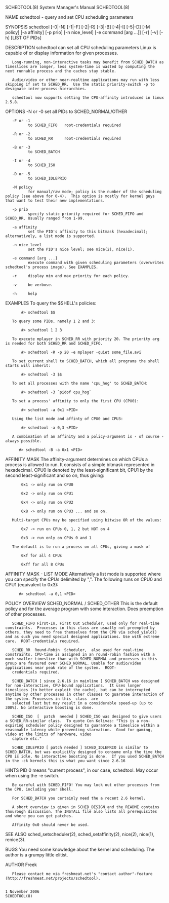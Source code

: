SCHEDTOOL(8)                                                                                                                                    System Manager's Manual                                                                                                                                    SCHEDTOOL(8)

NAME
       schedtool - query and set CPU scheduling parameters

SYNOPSIS
       schedtool
              [-0|-N] [-1|-F] [-2|-R] [-3|-B] [-4|-I] [-5|-D]
              [-M policy]
              [-a affinity]
              [-p prio]
              [-n nice_level]
              [-e command [arg ...]]
              [-r]
              [-v]
              [-h]
              [LIST OF PIDs]

DESCRIPTION
       schedtool can set all CPU scheduling parameters Linux is capable of or display information for given processes.

       Long-running, non-interactive tasks may benefit from SCHED_BATCH as timeslices are longer, less system-time is wasted by computing the next runnable process and the caches stay stable.

       Audio/video or other near-realtime applications may run with less skipping if set to SCHED_RR.  Use the static priority-switch -p to designate inter-process-hierarchies.

       schedtool now supports setting the CPU-affinity introduced in linux 2.5.8.

OPTIONS
       -N or -0
              set all PIDs to SCHED_NORMAL/OTHER

       -F or -1
              to SCHED_FIFO   root-credentials required

       -R or -2
              to SCHED_RR     root-credentials required

       -B or -3
              to SCHED_BATCH

       -I or -4
              to SCHED_ISO

       -D or -5
              to SCHED_IDLEPRIO

       -M policy
              for manual/raw mode; policy is the number of the scheduling policy (see above for 0-4).  This option is mostly for kernel guys that want to test their new implementations.

       -p prio
              specify static priority required for SCHED_FIFO and SCHED_RR. Usually ranged from 1-99.

       -a affinity
              set the PID's affinity to this bitmask (hexadecimal); alternatively, a list mode is supported.

       -n nice_level
              set the PID's nice level; see nice(2), nice(1).

       -e command [arg ...]
              execute command with given scheduling parameters (overwrites schedtool's process image). See EXAMPLES.

       -r     display min and max priority for each policy.

       -v     be verbose.

       -h     help

EXAMPLES
       To query the $SHELL's policies:

           #> schedtool $$

       To query some PIDs, namely 1 2 and 3:

           #> schedtool 1 2 3

       To execute mplayer in SCHED_RR with priority 20. The priority arg is needed for both SCHED_RR and SCHED_FIFO.

           #> schedtool -R -p 20 -e mplayer -quiet some_file.avi

       To set current shell to SCHED_BATCH, which all programs the shell starts will inherit:

           #> schedtool -3 $$

       To set all processes with the name 'cpu_hog' to SCHED_BATCH:

           #> schedtool -3 `pidof cpu_hog`

       To set a process' affinity to only the first CPU (CPU0):

           #> schedtool -a 0x1 <PID>

       Using the list mode and affinty of CPU0 and CPU3:

           #> schedtool -a 0,3 <PID>

       A combination of an affinity and a policy-argument is - of course - always possible.

          #> schedtool -B -a 0x1 <PID>

AFFINITY MASK
       The affinity-argument determines on which CPUs a process is allowed to run. It consists of a simple bitmask represented in hexadecimal.  CPU0 is denoted by the least-significant bit, CPU1 by the second least-significant and so on, thus giving:

           0x1 -> only run on CPU0

           0x2 -> only run on CPU1

           0x4 -> only run on CPU2

           0x8 -> only run on CPU3 ... and so on.

       Multi-target CPUs may be specified using bitwise OR of the values:

           0x7 -> run on CPUs 0, 1, 2 but NOT on 4

           0x3 -> run only on CPUs 0 and 1

       The default is to run a process on all CPUs, giving a mask of

           0xf for all 4 CPUs

           0xff for all 8 CPUs

AFFINITY MASK - LIST MODE
       Alternatively a list mode is supported where you can specify the CPUs delimited by ",".  The following runs <PID> on CPU0 and CPU1 (equivalent to 0x3):

          #> schedtool -a 0,1 <PID>

POLICY OVERVIEW
       SCHED_NORMAL / SCHED_OTHER This is the default policy and for the average program with some interaction. Does preemption of other processes.

       SCHED_FIFO First-In, First Out Scheduler, used only for real-time constraints.  Processes in this class are usually not preempted by others, they need to free themselves from the CPU via sched_yield() and as such you need special designed applications. Use with extreme care.  ROOT-credentials required.

       SCHED_RR  Round-Robin  Scheduler,  also used for real-time constraints. CPU-time is assigned in an round-robin fashion with a much smaller timeslice than with SCHED_NORMAL and processes in this group are favoured over SCHED_NORMAL. Usable for audio/video applications near peak rate of the system.  ROOT-
       credentials required.

       SCHED_BATCH [ since 2.6.16 in mainline ] SCHED_BATCH was designed for non-interactive, CPU-bound applications.  It uses longer timeslices (to better exploit the cache), but can be interrupted anytime by other processes in other classes to guaratee interaction of the system. Processes in this  class  are
       selected last but may result in a considerable speed-up (up to 300%). No interactive boosting is done.

       SCHED_ISO  [  patch  needed ] SCHED_ISO was designed to give users a SCHED_RR-similar class.  To quote Con Kolivas: "This is a non-expiring scheduler policy designed to guarantee a timeslice within a reasonable latency while preventing starvation.  Good for gaming, video at the limits of hardware, video
       capture etc."

       SCHED_IDLEPRIO [ patch needed ] SCHED_IDLEPRIO is similar to SCHED_BATCH, but was explicitly designed to consume only the time the CPU is idle. No interactive boosting is done.  If you used SCHED_BATCH in the -ck kernels this is what you want since 2.6.16

HINTS
       PID 0 means "current process", in our case, schedtool. May occur when using the -e switch.

       Be careful with SCHED_FIFO! You may lock out other processes from the CPU, including your shell.

       For SCHED_BATCH you certainly need the a recent 2.6 kernel.

       A short overview is given in SCHED_DESIGN and the README contains thourough discussion. The INSTALL file also lists all prerequisites and where you can get patches.

       Affinity 0x0 should never be used.

SEE ALSO
       sched_setscheduler(2), sched_setaffinity(2), nice(2), nice(1), renice(3).

BUGS
       You need some knowledge about the kernel and scheduling. The author is a grumpy little elitist.

AUTHOR
       Freek

       Please contact me via freshmeat.net's "contact author"-feature (http://freshmeat.net/projects/schedtool).

                                                                                                                                                    1 November 2006                                                                                                                                        SCHEDTOOL(8)
